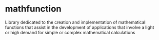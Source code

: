 # mathfunction
Library dedicated to the creation and implementation of mathematical functions that assist in the development of applications that involve a light or high demand for simple or complex mathematical calculations
